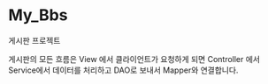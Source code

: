 # My_Bbs
게시판 프로젝트

게시판의 모든 흐름은
View 에서 클라이언트가 요청하게 되면 Controller 에서
Service에서 데이터를 처리하고 DAO로 보내서 Mapper와 연결합니다.

